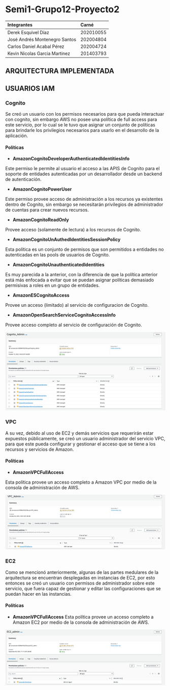 # Semi1-Grupo12-Proyecto2

<div align="center">

| Integrantes                   | Carné     |
| :---------------------------- | :-------- |
| Derek Esquivel Díaz           | 202010055 |
| José Andrés Montenegro Santos | 202004804 |
| Carlos Daniel Acabal Pérez    | 202004724 |
| Kevin Nicolas Garcia Martinez | 201403793 |

</div>

## ARQUITECTURA IMPLEMENTADA

## USUARIOS IAM

### Cognito

Se creó un usuario con los permisos necesarios para que pueda interactuar con cognito, sin embargo AWS no posee una política de full access para este servicio, por lo cual se le tuvo que asignar un conjunto de políticas para brindarle los privilegios necesarios para usarlo en el desarrollo de la aplicación.

#### Políticas

* **AmazonCognitoDeveloperAuthenticatedIdentitiesInfo**

Este permiso le permite al usuario el acceso a las APIS de Cognito para el soporte de entidades autenticadas por un desarrollador desde un backend de autenticación.

* **AmazonCognitoPowerUser**

Este permiso provee acceso de administración a los recursos ya existentes dentro de Cognito, sin embargo se necesitarán privilegios de administrador de cuentas para crear nuevos recursos.

* **AmazonCognitoReadOnly**

Provee acceso (solamente de lectura) a los recursos de Cognito.

* **AmazonCognitoUnAuthedIdentitiesSessionPolicy**

Esta política es un conjunto de permisos que son permitidos a entidades no autenticadas en las pools de usuarios de Cognito.

* **AmazonCognitoUnauthenticatedIdentities**

Es muy parecida a la anterior, con la diferencia de que la política anterior está más enfocada a evitar que se puedan asignar políticas demasiado permisivas a roles en un grupo de entidades.

* **AmazonESCognitoAccess**

Provee un acceso (limitado) al servicio de configuracion de Cognito.

* **AmazonOpenSearchServiceCognitoAccessInfo**

Provee acceso completo al servicio de configuración de Cognito.

![Cognito](./img/cognito_admin.png)

### VPC

A su vez, debido al uso de EC2 y demás servicios que requerirán estar expuestos públicamente, se creó un usuario administrador del servicio VPC, para que este pueda configurar y gestionar el acceso que se tiene a los recursos y servicios de Amazon.

#### Políticas

* **AmazonVPCFullAccess**

Esta política provee un acceso completo a Amazon VPC por medio de la consola de administración de AWS.

![VPC](./img/vpc_admin.png)

### EC2

Como se mencionó anteriormente, algunas de las partes medulares de la arquitectura se encuentran desplegadas en instancias de EC2, por esto entonces se creó un usuario con permisos de administrador sobre este servicio, que fuera capaz de gestionar y editar las configuraciones que se puedan hacer en las instancias.


#### Políticas

* **AmazonVPCFullAccess**
Esta política provee un acceso completo a Amazon EC2 por medio de la consola de administración de AWS.

![EC2](./img/ec2_admin.png)
